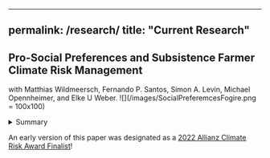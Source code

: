 -----
permalink: /research/
title: "Current Research"
----

## Pro-Social Preferences and Subsistence Farmer Climate Risk Management
with Matthias Wildmeersch, Fernando P. Santos, Simon A. Levin, Michael Opennheimer, and Elke U Weber.
![](/images/SocialPreferemcesFogire.png = 100x100)
<details>
<summary>Summary</summary>
Several governments have tested formal index-based insurance to build climate resilience among smallholder farmers. Yet, adoption of such programs has generated concerns that insurance may crowd out long-established informal risk transfer arrangements. Understanding this phenomenon requires new analytic approaches that capture dynamics of human social behaviour when facing risky events. Here, we develop a modelling framework, based on evolutionary game theory and empirical data from Nepal and Ethiopia, to demonstrate that insurance may introduce a new social dilemma in farmer risk management strategies. We find that while socially optimal risk management is achieved when all farmers pursue a combination of formal and informal risk transfer, a community of self-interested agents is unable to maintain this coexistence at moderate to high covariate risks. We find that a combination of pro-social preferences - namely, moderate altruism and solidarity - helps farmers overcome these concerns and achieve the social optimum. Behavioural interventions that cue such preferences can render financial incentives more efficient in promoting optimal climate risk management, with potential savings worth approximately 5-15 percent of community agricultural income under a range of risk levels. Extreme dry events already disrupt populations’ ability to migrate. In a warming climate, compound drought events could amplify vulnerability and drive forced migration. Here, we contribute the first multi-method research design on societal impacts from compound drought events. We show how mobility patterns are shaped by the intersection of drought and social vulnerability factors in three drought-prone countries – Madagascar, Nepal, and Mexico. We find that internal migration in agricultural communities in Mexico increased by 14 to 24 basis points from 1991 to 2018 and will prospectively increase by 2 to 15 basis points in Nepal in case of a compound drought event in 2025. We show that consecutive drought events exacerbate structural vulnerabilities, limiting migrants’ adaptation options, including long-range migration. We conclude that the additional social pre-conditions, e.g., social isolation and lack of accurate information, ultimately limit migration as an adaptation option for households vulnerable to compound drought events.
</details>

An early version of this paper was designated as a [2022 Allianz Climate Risk Award Finalist](https://www.allianz.com/content/dam/onemarketing/azcom/Allianz_com/sustainability/Allianz-Climate-Risk-Award_Compendium-2022.pdf)!